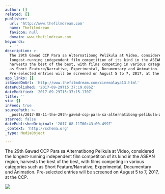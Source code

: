 ```yaml
---
author: []
related: []
publisher:
  url: 'http://www.thefilmdream.com'
  name: Thefilmdream
  favicon: null
  domain: www.thefilmdream.com
keywords:
  - ''
description: >-
  The 29th Gawad CCP Para sa Alternatibong Pelikula at Video, considered the
  longest-running independent film competition of its kind in the ASEAN region,
  harvests the best of the best, with films competing in various categories such
  as Short Feature/Narrative, Experimental, Documentary and Animation.
  Pre-selected entries will be screened on August 5 to 7, 2017, at the CCP.
app_links: []
isBasedOnUrl: 'http://www.thefilmdream.com/cinemalaya13.html'
datePublished: '2017-09-29T15:37:19.086Z'
dateModified: '2017-09-29T15:37:15.170Z'
title: ''
via: {}
inFeed: true
sourcePath: >-
  _posts/2017-08-11-the-29th-gawad-ccp-para-sa-alternatibong-pelikula-at-video.md
starred: false
datePublishedOriginal: '2017-08-11T00:43:00.499Z'
_context: 'http://schema.org'
_type: MediaObject

---
```

<article style=""><p>The 29th Gawad CCP Para sa Alternatibong Pelikula at Video, considered the longest-running independent film competition of its kind in the ASEAN region, harvests the best of the best, with films competing in various categories such as Short Feature/Narrative, Experimental, Documentary and Animation. Pre-selected entries will be screened on August 5 to 7, 2017, at the CCP.</p><img src="http://www.thefilmdream.com/image/124414437.jpg" /></article>